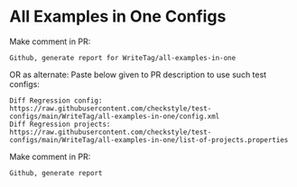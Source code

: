 # All Examples in One Configs
Make comment in PR:
```
Github, generate report for WriteTag/all-examples-in-one
```
OR as alternate:
Paste below given to PR description to use such test configs:
```
Diff Regression config: https://raw.githubusercontent.com/checkstyle/test-configs/main/WriteTag/all-examples-in-one/config.xml
Diff Regression projects: https://raw.githubusercontent.com/checkstyle/test-configs/main/WriteTag/all-examples-in-one/list-of-projects.properties
```
Make comment in PR:
```
Github, generate report
```
